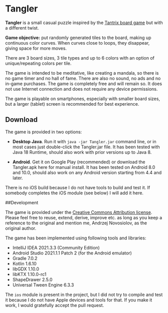 # Tangler

**Tangler** is a small casual puzzle inspired by the [Tantrix board game](https://www.tantrix.com/) but with
a different twist.

**Game objective:** put randomly generated tiles to the board, making up continuous color curves. When curves close
to loops, they disappear, giving space for more moves.

There are 3 board sizes, 3 tile types and up to 6 colors with an option of unique/repeating colors per tile.

The game is intended to be meditative, like creating a mandala, so there is no game timer and no hall of fame.
There are also no sound, no ads and no in-game purchases. The game is completely free and will remain so.
It does not use Internet connection and does not require any device permissions.

The game is playable on smartphones, especially with smaller board sizes, but a larger (tablet) screen
is recommended for best experience.

## Download

The game is provided in two options:

- **Desktop Java**. Run it with `java -jar Tangler.jar` command line, or in most cases just double-click
the Tangler.jar file. It has been tested with Java 18 Runtime, should also work with prior versions up to Java 8.

- **Android**. Get it on Google Play (recommended) or download the Tangler.apk here for manual install. It has been
tested on Android 8.0 and 10.0, should also work on any Android version starting from 4.4 and later.

There is no iOS build because I do not have tools to build and test it. If somebody completes the iOS module (see below)
I will add it here.

##Development

The game is provided under the [Creative Commons Attribution license](https://creativecommons.org/licenses/by/4.0/).
Please feel free to reuse, extend, derive, improve etc. as long as you keep a reference to the original and mention me,
Andrzej Novosiolov, as the original author.

The game has been implemented using following tools and libraries:

- IntelliJ IDEA 2021.3.3 (Community Edition)
- Android Studio 2021.1.1 Patch 2 (for the Android emulator) 
- Gradle 7.0.2
- Kotlin 1.6.10
- libGDX 1.10.0
- libKTX 1.10.0-rc1
- ShapeDrawer 2.5.0
- Universal Tween Engine 6.3.3

The `ios` module is present in the project, but I did not try to compile and test it because I do not have Apple
devices and tools for that. If you make it work, I would gratefully accept the pull request.